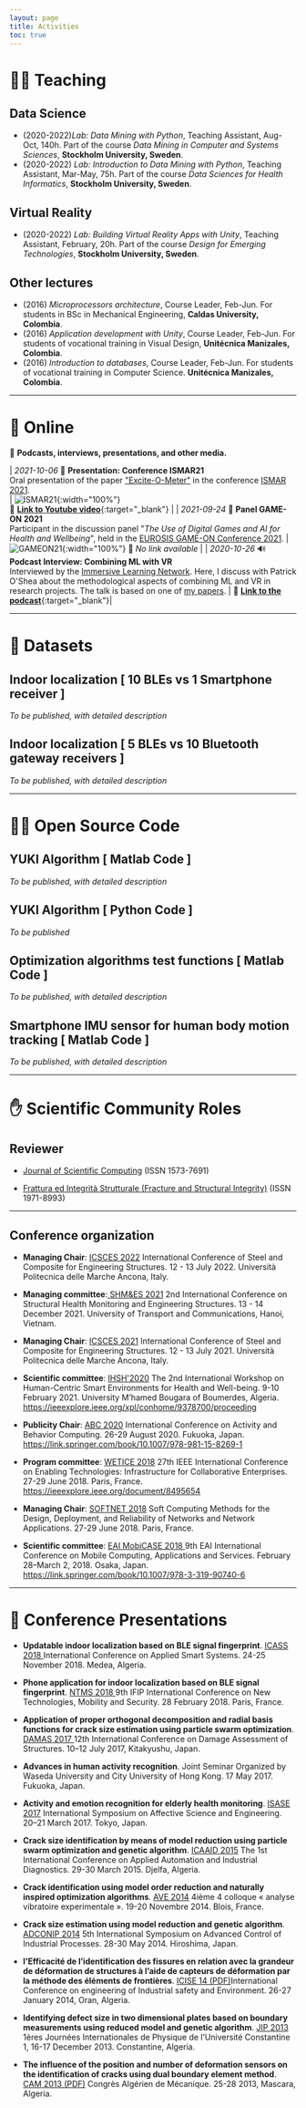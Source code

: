 ```yaml
---
layout: page
title: Activities
toc: true
---
```


# 👨‍🏫 Teaching

## Data Science

- (2020-2022)*Lab: Data Mining with Python*, Teaching Assistant, Aug-Oct, 140h. Part of the course *Data Mining in Computer and Systems Sciences*, **Stockholm University, Sweden**.
- (2020-2022) *Lab: Introduction to Data Mining with Python*, Teaching Assistant, Mar-May, 75h. Part of the course *Data Sciences for Health Informatics*, **Stockholm University, Sweden**.

## Virtual Reality

- (2020-2022) *Lab: Building Virtual Reality Apps with Unity*, Teaching Assistant, February, 20h. Part of the course *Design for Emerging Technologies*, **Stockholm University, Sweden**.

## Other lectures

- (2016) *Microprocessors architecture*, Course Leader, Feb-Jun. For students in BSc in Mechanical Engineering, **Caldas University, Colombia**.
- (2016) *Application development with Unity*, Course Leader, Feb-Jun. For students of vocational training in Visual Design, **Unitécnica Manizales, Colombia**.
- (2016) *Introduction to databases*, Course Leader, Feb-Jun. For students of vocational training in Computer Science. **Unitécnica Manizales, Colombia**.

---

# 🎦 Online

📡 **Podcasts, interviews, presentations, and other media.**


| *2021-10-06* 🎥 **Presentation: Conference ISMAR21** <br> Oral presentation of the paper ["Excite-O-Meter"]({{site.baseurl}}/projects/ExciteOMeter) in the conference [ISMAR 2021](https://ismar21.org/). <br> | ![ISMAR21]({{site.baseurl}}/assets/img/activities/202110ismar.jpg){:width="100%"} <br> 🔗 [**Link to Youtube video**](https://youtu.be/lTfjSNsVGes?t=4326){:target="_blank"} |
| *2021-09-24* 🎤 **Panel GAME-ON 2021** <br> Participant in the discussion panel "*The Use of Digital Games and AI for Health and Wellbeing*", held in the [EUROSIS GAME-ON Conference 2021](https://eurosis.org/conf/gameon/2021/index.html). | ![GAMEON21]({{site.baseurl}}/assets/img/activities/202109panelgames4health.jpg){:width="100%"} 🔗 *No link available* |
| *2020-10-26* 🔊 **Podcast Interview: Combining ML with VR**  <br> Interviewed by the [Immersive Learning Network](https://immersivelrn.org/). Here, I discuss with Patrick O'Shea about the methodological aspects of combining ML and VR in research projects. The talk is based on one of [my papers](https://doi.org/10.1145/3389189.3394093). | 🔗 [**Link to the podcast**](https://www.podomatic.com/podcasts/versatilist/episodes/2020-10-25T19_04_00-07_00){:target="_blank"}|

---

# 💾 Datasets

## Indoor localization [ 10 BLEs vs 1 Smartphone receiver ]

*To be published, with detailed description*

## Indoor localization [ 5 BLEs vs 10 Bluetooth gateway receivers ]

*To be published, with detailed description*

---

# 👨‍💻 Open Source Code

## YUKI Algorithm [ Matlab Code ]

*To be published, with detailed description*

## YUKI Algorithm [ Python Code ]

*To be published*

## Optimization algorithms test functions [ Matlab Code ]

*To be published, with detailed description*

<!--

##  Indoor localization smartphone app [ Android .APK ]

*To be published, with detailed description*

## BLE indoor localization opensource Code [ Android Studio Code ]  

*To be published, with detailed description*

-->

## Smartphone IMU sensor for human body motion tracking [ Matlab Code ]

*To be published, with detailed description*

---

# ✋ Scientific Community Roles

## Reviewer

- <a href="https://www.springer.com/journal/10915" target="_blank"> Journal of Scientific Computing</a> (ISSN 1573-7691)

- <a href="https://www.fracturae.com/index.php/fis/about" target="_blank"> Frattura ed Integrità Strutturale (Fracture and Structural Integrity)</a> (ISSN 1971-8993)

---
## Conference organization

- **Managing Chair**: <a href="https://icsces.org/" target="_blank"> ICSCES 2022</a>  International Conference of Steel and Composite for Engineering Structures. 12 - 13 July 2022. Università Politecnica delle Marche Ancona, Italy.

- **Managing committee**:<a href="https://shmes.org/" target="_blank"> SHM&ES 2021</a> 2nd International Conference on Structural Health Monitoring and Engineering Structures. 13 - 14 December 2021. University of Transport and Communications, Hanoi, Vietnam.

- **Managing Chair**: <a href="https://icsces.org/" target="_blank"> ICSCES 2021</a> International Conference of Steel and Composite for Engineering Structures. 12 - 13 July 2021. Università Politecnica delle Marche Ancona, Italy.

- **Scientific committee**: <a href="https://ihsh2020.univ-boumerdes.dz/" target="_blank"> IHSH'2020</a>  The 2nd International Workshop on Human-Centric Smart Environments for Health and Well-being.  9-10 February 2021. University M’hamed Bougara of Boumerdes, Algeria.<a href="https://ieeexplore.ieee.org/xpl/conhome/9378700/proceeding" target="_blank"> https://ieeexplore.ieee.org/xpl/conhome/9378700/proceeding</a>

- **Publicity Chair**: <a href="https://abc-research.github.io/2020/" target="_blank"> ABC 2020</a> International Conference on Activity and Behavior Computing. 26-29 August 2020. Fukuoka, Japan. <a href="https://link.springer.com/book/10.1007/978-981-15-8269-1" target="_blank"> https://link.springer.com/book/10.1007/978-981-15-8269-1</a>

- **Program committee**: <a href="https://eexposit.perso.univ-pau.fr/wetice/" target="_blank"> WETICE 2018</a> 27th IEEE International Conference on Enabling Technologies: Infrastructure for Collaborative Enterprises. 27-29 June 2018. Paris, France. <a href="https://ieeexplore.ieee.org/document/8495654" target="_blank"> https://ieeexplore.ieee.org/document/8495654</a>

- **Managing Chair**: <a href="http://www.olab-dynamics.net/wetice2018/softnet.html" target="_blank"> SOFTNET 2018</a> Soft Computing Methods for the Design, Deployment, and Reliability of Networks and Network Applications. 27-29 June 2018. Paris, France.

- **Scientific committee**: <a href="https://mobicase.eai-conferences.org/2021/" target="_blank"> EAI MobiCASE 2018 </a>  9th EAI International Conference on Mobile Computing, Applications and Services. February 28–March 2, 2018. Osaka, Japan. <a href="https://link.springer.com/book/10.1007/978-3-319-90740-6" target="_blank"> https://link.springer.com/book/10.1007/978-3-319-90740-6</a>


---

<!--
## Thesis Supervision


## 2021
- Student, *Thesis title*, MSc.,  Year, University.

---

-->


# 🎤 Conference Presentations

- **Updatable indoor localization based on BLE signal fingerprint**. <a href="https://ieeexplore.ieee.org/xpl/conhome/8642804/proceeding" target="_blank"> ICASS 2018 </a>  International Conference on Applied Smart Systems. 24-25 November 2018. Medea, Algeria.

- **Phone application for indoor localization based on BLE signal fingerprint**. <a href="https://dblp.org/db/conf/ntms/ntms2018.html" target="_blank"> NTMS 2018 </a> 9th IFIP International Conference on New Technologies, Mobility and Security. 28 February 2018. Paris, France.  

- **Application of proper orthogonal decomposition and radial basis functions for crack size estimation using particle swarm optimization**. <a href="http://www.mech.kyutech.ac.jp/fracture/dousoukai/pdf/DAMAS2017/DAMAS00.pdf" target="_blank"> DAMAS 2017 </a> 12th International Conference on Damage Assessment of Structures. 10–12 July 2017, Kitakyushu, Japan.

- **Advances in human activity recognition**. Joint Seminar Organized by Waseda University and City University of Hong Kong.  17 May 2017. Fukuoka, Japan.  

- **Activity and emotion recognition for elderly health monitoring**. <a href="https://www.isase-ke.org/conference/isase2017" target="_blank"> ISASE 2017</a> International Symposium on Affective Science and Engineering.  20–21 March 2017. Tokyo, Japan.  

- **Crack size identification by means of model reduction using particle swarm optimization and genetic algorithm**. <a href="http://www.univ-djelfa.dz/icaaid/" target="_blank"> ICAAID 2015</a> The 1st International Conference on Applied Automation and Industrial Diagnostics. 29-30 March 2015. Djelfa, Algeria.

- **Crack identification using model order reduction and naturally inspired optimization algorithms**. <a href="https://ave2014.sciencesconf.org/index.html" target="_blank"> AVE 2014</a> 4ième 4 colloque « analyse vibratoire experimentale ».  19-20 Novembre 2014. Blois, France.

- **Crack size estimation using model reduction and genetic algorithm**. <a href="https://folk.ntnu.no/skoge/prost/proceedings/adconip-2014/" target="_blank"> ADCONIP 2014</a> 5th International Symposium on Advanced Control of Industrial Processes.  28-30 May 2014. Hiroshima,  Japan.  

- **l'Efficacité de l’identification des fissures en relation avec la grandeur de déformation de structures à l’aide de capteurs de déformation par la méthode des éléments de frontières**. <a href="{{ site.baseurl }}{% link /assets/files/ICISE14.pdf %}" target="_blank"> ICISE 14 (PDF)</a>International Conference on engineering of Industrial safety and Environment.  26-27 January 2014, Oran, Algeria.   

- **Identifying defect size in two dimensional plates based on boundary measurements using  reduced model and genetic algorithm**. <a href="https://www.asjp.cerist.dz/en/article/102157" target="_blank"> JIP 2013</a> 1ères Journées Internationales de Physique de l’Université Constantine 1, 16-17 December 2013. Constantine, Algeria.   

- **The influence of the position and number of deformation sensors on the identification of cracks using dual boundary element method**. <a href="{{ site.baseurl }}{% link /assets/files/CAM2013.pdf %}" target="_blank">CAM 2013 (PDF)</a> Congrès Algérien de Mécanique.  25-28 2013, Mascara, Algeria.   
